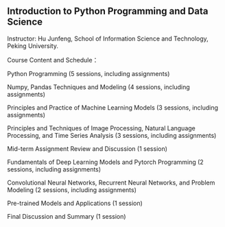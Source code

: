 ## Introduction to Python Programming and Data Science
Instructor: Hu Junfeng, School of Information Science and Technology, Peking University.


Course Content and Schedule：

  Python Programming (5 sessions, including assignments)
  
  Numpy, Pandas Techniques and Modeling (4 sessions, including assignments)
  
  Principles and Practice of Machine Learning Models (3 sessions, including assignments)
  
  Principles and Techniques of Image Processing, Natural Language Processing, and Time Series Analysis (3 sessions, including assignments)
  
  Mid-term Assignment Review and Discussion (1 session)
  
  Fundamentals of Deep Learning Models and Pytorch Programming (2 sessions, including assignments)
  
  Convolutional Neural Networks, Recurrent Neural Networks, and Problem Modeling (2 sessions, including assignments)
  
  Pre-trained Models and Applications (1 session)
  
  Final Discussion and Summary (1 session)
